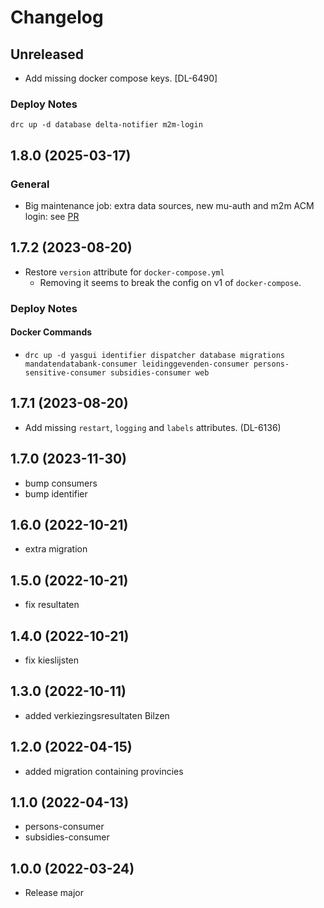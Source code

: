 # Changelog
## Unreleased
- Add missing docker compose keys. [DL-6490]
### Deploy Notes
```
drc up -d database delta-notifier m2m-login
```
## 1.8.0 (2025-03-17)
### General
  - Big maintenance job: extra data sources, new mu-auth and m2m ACM login: see [PR](https://github.com/lblod/app-digitaal-loket-data-warehouse/pull/7)
## 1.7.2 (2023-08-20)
- Restore `version` attribute for `docker-compose.yml`
  - Removing it seems to break the config on v1 of `docker-compose`.
### Deploy Notes
#### Docker Commands
- `drc up -d yasgui identifier dispatcher database migrations mandatendatabank-consumer leidinggevenden-consumer persons-sensitive-consumer subsidies-consumer web`
## 1.7.1 (2023-08-20)
- Add missing `restart`, `logging` and `labels` attributes. (DL-6136)
## 1.7.0 (2023-11-30)
- bump consumers
- bump identifier
## 1.6.0 (2022-10-21)
- extra migration
## 1.5.0 (2022-10-21)
- fix resultaten
## 1.4.0 (2022-10-21)
- fix kieslijsten
## 1.3.0 (2022-10-11)
- added verkiezingsresultaten Bilzen
## 1.2.0 (2022-04-15)
- added migration containing provincies
## 1.1.0 (2022-04-13)
- persons-consumer
- subsidies-consumer
## 1.0.0 (2022-03-24)
- Release major
